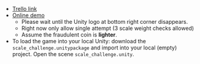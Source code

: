 * [Trello link](https://trello.com/c/zdb7c7zw/3-sherlock-s-scale-challenge)
* [Online demo](http://dl.dropboxusercontent.com/u/186999928/sherlock/scale_puzzle/scale_puzzle.html)
	* Please wait until the Unity logo at bottom right corner disappears. 
	* Right now only allow single attempt (3 scale weight checks allowed)
	* Assume the fraudulent coin is **lighter**. 
* To load the game into your local Unity: download the `scale_challenge.unitypackage` and import into your local (empty) project. Open the scene `scale_challenge.unity`. 
	